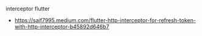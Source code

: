 interceptor flutter
 - https://saif7995.medium.com/flutter-http-interceptor-for-refresh-token-with-http-interceptor-b45892d646b7